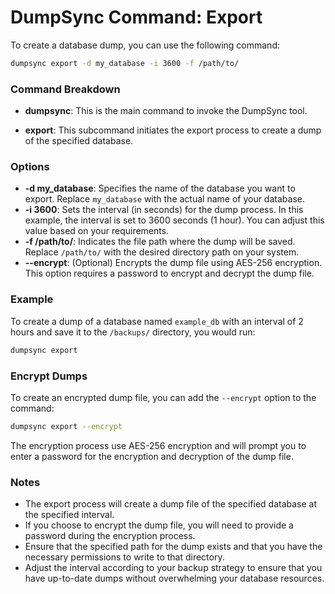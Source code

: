 # DumpSync Command: Export

To create a database dump, you can use the following command:

```bash
dumpsync export -d my_database -i 3600 -f /path/to/
```

### Command Breakdown

- **dumpsync**: This is the main command to invoke the DumpSync tool.

- **export**: This subcommand initiates the export process to create a dump of the specified database.

### Options

- **-d my_database**: Specifies the name of the database you want to export. Replace `my_database` with the actual name of your database.
- **-i 3600**: Sets the interval (in seconds) for the dump process. In this example, the interval is set to 3600 seconds (1 hour). You can adjust this value based on your requirements.
- **-f /path/to/**: Indicates the file path where the dump will be saved. Replace `/path/to/` with the desired directory path on your system.
- **--encrypt**: (Optional) Encrypts the dump file using AES-256 encryption. This option requires a password to encrypt and decrypt the dump file.

### Example

To create a dump of a database named `example_db` with an interval of 2 hours and save it to the `/backups/` directory, you would run:

```bash
dumpsync export
```

### Encrypt Dumps

To create an encrypted dump file, you can add the `--encrypt` option to the command:

```bash
dumpsync export --encrypt
```

The encryption process use AES-256 encryption and will prompt you to enter a password for the encryption and decryption of the dump file.

### Notes

- The export process will create a dump file of the specified database at the specified interval.
- If you choose to encrypt the dump file, you will need to provide a password during the encryption process.
- Ensure that the specified path for the dump exists and that you have the necessary permissions to write to that directory.
- Adjust the interval according to your backup strategy to ensure that you have up-to-date dumps without overwhelming your database resources.
